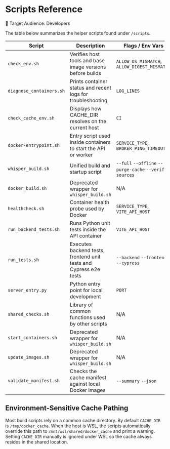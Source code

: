 # Scripts Reference

👤 Target Audience: Developers

The table below summarizes the helper scripts found under `/scripts`.

| Script | Description | Flags / Env Vars | Example | Notes |
| --- | --- | --- | --- | --- |
| `check_env.sh` | Verifies host tools and base image versions before builds | `ALLOW_OS_MISMATCH`, `ALLOW_DIGEST_MISMATCH` | `scripts/check_env.sh` | Fails if required cache files or Docker are missing |
| `diagnose_containers.sh` | Prints container status and recent logs for troubleshooting | `LOG_LINES` | `scripts/diagnose_containers.sh` | Useful when containers fail to start |
| `check_cache_env.sh` | Displays how CACHE_DIR resolves on the current host | `CI` | `scripts/check_cache_env.sh` | Helps verify WSL overrides |
| `docker-entrypoint.sh` | Entry script used inside containers to start the API or worker | `SERVICE_TYPE`, `BROKER_PING_TIMEOUT` | Invoked automatically by Docker | Creates log under `/app/logs/entrypoint.log` |
| `whisper_build.sh` | Unified build and startup script | `--full` `--offline` `--purge-cache` `--verify-sources` | `sudo scripts/whisper_build.sh` | Logs to `logs/whisper_build.log` |
| `docker_build.sh` | Deprecated wrapper for `whisper_build.sh` | N/A | `scripts/docker_build.sh` | Redirects to new script |
| `healthcheck.sh` | Container health probe used by Docker | `SERVICE_TYPE`, `VITE_API_HOST` | Invoked by Docker healthcheck | Exits non-zero when API or worker is unhealthy |
| `run_backend_tests.sh` | Runs Python unit tests inside the API container | `VITE_API_HOST` | `scripts/run_backend_tests.sh` | Requires Docker Compose stack to be running |
| `run_tests.sh` | Executes backend tests, frontend unit tests and Cypress e2e tests | `--backend` `--frontend` `--cypress` | `scripts/run_tests.sh --backend` | Logs saved to `logs/full_test.log` |
| `server_entry.py` | Python entry point for local development | `PORT` | `python scripts/server_entry.py` | Starts Uvicorn with settings from `.env` |
| `shared_checks.sh` | Library of common functions used by other scripts | N/A | Sourced by other scripts | Not executed directly |
| `start_containers.sh` | Deprecated wrapper for `whisper_build.sh` | N/A | `scripts/start_containers.sh` | Redirects to new script |
| `update_images.sh` | Deprecated wrapper for `whisper_build.sh` | N/A | `scripts/update_images.sh` | Redirects to new script |
| `validate_manifest.sh` | Checks the cache manifest against local Docker images | `--summary` `--json` | `scripts/validate_manifest.sh --summary` | Detects mismatches between cached and installed versions |

## Environment-Sensitive Cache Pathing

Most build scripts rely on a common cache directory. By default `CACHE_DIR`
is `/tmp/docker_cache`. When the host is WSL, the scripts automatically
override this path to `/mnt/wsl/shared/docker_cache` and print a warning.
Setting `CACHE_DIR` manually is ignored under WSL so the cache always resides
in the shared location.<!-- # Codex-verified: CACHE_DIR documentation matches set_cache_dir -->

